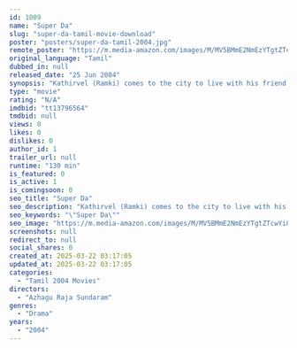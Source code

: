 ```yaml
---
id: 1009
name: "Super Da"
slug: "super-da-tamil-movie-download"
poster: "posters/super-da-tamil-2004.jpg"
remote_poster: "https://m.media-amazon.com/images/M/MV5BMmE2NmEzYTgtZTcwYi00Mzg3LTg2YTYtOTgzN2NkOGNkNWU5XkEyXkFqcGdeQXVyMTEzNzg0Mjkx._V1_SX300.jpg"
original_language: "Tamil"
dubbed_in: null
released_date: "25 Jun 2004"
synopsis: "Kathirvel (Ramki) comes to the city to live with his friend Subramani (Livingston). While Reshma (Anusha) is a soft-spoken college student, her mother Gangamma is a heartless lady rowdy. Rahul (Kunal), a college student, falls in lov"
type: "movie"
rating: "N/A"
imdbid: "tt13796564"
tmdbid: null
views: 0
likes: 0
dislikes: 0
author_id: 1
trailer_url: null
runtime: "130 min"
is_featured: 0
is_active: 1
is_comingsoon: 0
seo_title: "Super Da"
seo_description: "Kathirvel (Ramki) comes to the city to live with his friend Subramani (Livingston). While Reshma (Anusha) is a soft-spoken college student, her mother Gangamma is a heartless lady rowdy. Rahul (Kunal), a college student, falls in lov"
seo_keywords: "\"Super Da\""
seo_image: "https://m.media-amazon.com/images/M/MV5BMmE2NmEzYTgtZTcwYi00Mzg3LTg2YTYtOTgzN2NkOGNkNWU5XkEyXkFqcGdeQXVyMTEzNzg0Mjkx._V1_SX300.jpg"
screenshots: null
redirect_to: null
social_shares: 0
created_at: 2025-03-22 03:17:05
updated_at: 2025-03-22 03:17:05
categories:
  - "Tamil 2004 Movies"
directors:
  - "Azhagu Raja Sundaram"
genres:
  - "Drama"
years:
  - "2004"
---
```

